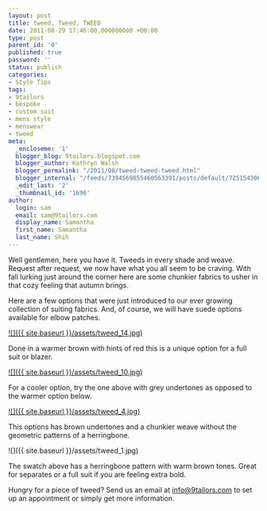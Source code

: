 ```yaml
---
layout: post
title: tweed, Tweed, TWEED
date: 2011-08-29 17:46:00.000000000 +00:00
type: post
parent_id: '0'
published: true
password: ''
status: publish
categories:
- Style Tips
tags:
- 9tailors
- bespoke
- custom suit
- mens style
- menswear
- tweed
meta:
  _encloseme: '1'
  blogger_blog: 9tailors.blogspot.com
  blogger_author: Kathryn Walsh
  blogger_permalink: "/2011/08/tweed-tweed-tweed.html"
  blogger_internal: "/feeds/7394569855460563391/posts/default/7251543060637961001"
  _edit_last: '2'
  _thumbnail_id: '1696'
author:
  login: sam
  email: sam@9tailors.com
  display_name: Samantha
  first_name: Samantha
  last_name: Shih
---
```

Well gentlemen, here you have it. Tweeds in every shade and weave. Request after request, we now have what you all seem to be craving. With fall lurking just around the corner here are some chunkier fabrics to usher in that cozy feeling that autumn brings.

Here are a few options that were just introduced to our ever growing collection of suiting fabrics. And, of course, we will have suede options available for elbow patches.

[![]({{ site.baseurl }}/assets/tweed_14.jpg)](http://4.bp.blogspot.com/-5CDBgF8ybDQ/TlumIwZ3VPI/AAAAAAAAAvc/GySMRpgbcBw/s1600/tweed_14.jpg)

Done in a warmer brown with hints of red this is a unique option for a full suit or blazer.

[![]({{ site.baseurl }}/assets/tweed_10.jpg)](http://4.bp.blogspot.com/-PXn6b3T6T-k/TlumIqVo6rI/AAAAAAAAAvU/_sLEYbRKv04/s1600/tweed_10.jpg)

For a cooler option, try the one above with grey undertones as opposed to the warmer option below.

[![]({{ site.baseurl }}/assets/tweed_4.jpg)](http://1.bp.blogspot.com/-DGOCVXQWpSg/TlumIu8NUiI/AAAAAAAAAvM/4915-brjZBY/s1600/tweed_4.jpg)

This options has brown undertones and a chunkier weave without the geometric patterns of a herringbone.

![]({{ site.baseurl }}/assets/tweed_1.jpg)

The swatch above has a herringbone pattern with warm brown tones. Great for separates or a full suit if you are feeling extra bold.

Hungry for a piece of tweed? Send us an email at info@9tailors.com to set up an appointment or simply get more information.